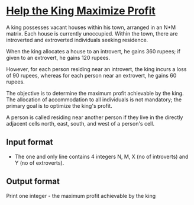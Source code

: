 # [Help the King Maximize Profit][link]

A king possesses vacant houses within his town, arranged in an N\*M matrix. Each house is currently unoccupied. Within the town, there are introverted and extroverted individuals seeking residence.

When the king allocates a house to an introvert, he gains 360 rupees; if given to an extrovert, he gains 120 rupees.

However, for each person residing near an introvert, the king incurs a loss of 90 rupees, whereas for each person near an extrovert, he gains 60 rupees.

The objective is to determine the maximum profit achievable by the king. The allocation of accommodation to all individuals is not mandatory; the primary goal is to optimize the king's profit.

A person is called residing near another person if they live in the directly adjacent cells north, east, south, and west of a person's cell.

## Input format

- The one and only line contains 4 integers N, M, X (no of introverts) and Y (no of extroverts).

## Output format

Print one integer - the maximum profit achievable by the king

[link]: https://www.hackerearth.com/practice/algorithms/dynamic-programming/bit-masking/practice-problems/algorithm/help-the-king-maximize-profit-d6306247/
